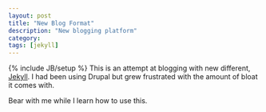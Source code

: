 ```yaml
---
layout: post
title: "New Blog Format"
description: "New blogging platform"
category: 
tags: [jekyll]
---
```

{% include JB/setup %}
This is an attempt at blogging with new different, [Jekyll](https://github.com/mojombo/jekyll). I had been using Drupal but grew frustrated with the amount of bloat it comes with.

Bear with me while I learn how to use this.